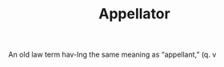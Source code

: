 ---
title: Appellator
letter: A
permalink: "/definitions/bld-appellator.html"
body: An old law term hav-Ing the same meaning as “appellant,” (q. v
published_at: '2018-07-07'
source: Black's Law Dictionary 2nd Ed (1910)
layout: post
---